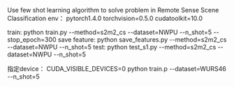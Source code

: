 Use few shot learning algorithm to solve problem in Remote Sense Scene Classification
env：
    pytorch1.4.0
    torchvision=0.5.0
    cudatoolkit=10.0

train:
python train.py --method=s2m2_cs --dataset=NWPU --n_shot=5 --stop_epoch=300 
save feature:
python save_features.py --method=s2m2_cs --dataset=NWPU --n_shot=5
test:
python test_s1.py --method=s2m2_cs --dataset=NWPU --n_shot=5

指定device：
CUDA_VISIBLE_DEVICES=0 python train.p --dataset=WURS46 --n_shot=5